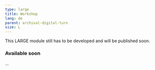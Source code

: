 ```yaml
---
type: large
title: Workshop
lang: de
parent: archival-digital-turn
size: L
---
```



This LARGE module still has to be developed and will be published soon.  

<!-- more -->

### Available soon
<!-- section-contents -->
...
